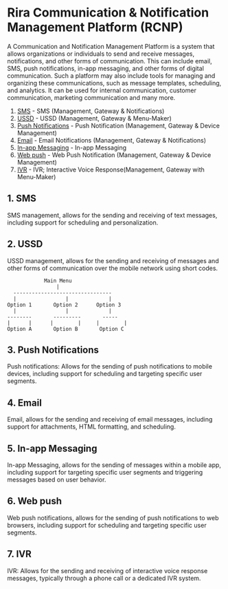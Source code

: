 # Rira Communication & Notification Management Platform (RCNP)

A Communication and Notification Management Platform is a system that allows organizations or individuals to send and receive messages, notifications, and other forms of communication. This can include email, SMS, push notifications, in-app messaging, and other forms of digital communication. Such a platform may also include tools for managing and organizing these communications, such as message templates, scheduling, and analytics. It can be used for internal communication, customer communication, marketing communication and many more.

1. [SMS](#sms) - SMS (Management, Gateway & Notifications)
2. [USSD](#ussd) - USSD (Management, Gateway & Menu-Maker)
3. [Push Notifications](#push-notifications) - Push Notification (Management, Gateway & Device Management)
4. [Email](#email) - Email Notifications (Management, Gateway & Notifications)
5. [In-app Messaging](#in-app-messaging) - In-app Messaging
6. [Web push](#web-push) - Web Push Notification (Management, Gateway & Device Management)
7. [IVR](#ivr) - IVR; Interactive Voice Response(Management, Gateway with Menu-Maker)

## <a name="sms"></a> 1. SMS
SMS management, allows for the sending and receiving of text messages, including support for scheduling and personalization.

## <a name="ussd"></a> 2. USSD
USSD management, allows for the sending and receiving of messages and other forms of communication over the mobile network using short codes.

                Main Menu
                    |
      --------------------------------
      |                |             |
    Option 1       Option 2      Option 3
      |                |             |
    --------       ---------       ----- 
    |      |      |        |     |        |
    Option A       Option B       Option C


## <a name="push-notifications"></a> 3. Push Notifications
Push notifications: Allows for the sending of push notifications to mobile devices, including support for scheduling and targeting specific user segments.

## <a name="email"></a> 4. Email
Email, allows for the sending and receiving of email messages, including support for attachments, HTML formatting, and scheduling.

## <a name="in-app-messaging"></a> 5. In-app Messaging
In-app Messaging, allows for the sending of messages within a mobile app, including support for targeting specific user segments and triggering messages based on user behavior.

## <a name="web-push"></a> 6. Web push
Web push notifications, allows for the sending of push notifications to web browsers, including support for scheduling and targeting specific user segments.

## <a name="ivr"></a> 7. IVR
IVR: Allows for the sending and receiving of interactive voice response messages, typically through a phone call or a dedicated IVR system.

